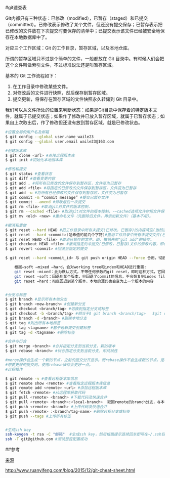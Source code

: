 #git速查表


Git内都只有三种状态：已修改（modified），已暂存（staged）和已提交（committed）。已修改表示修改了某个文件，但还没有提交保存；已暂存表示把已修改的文件放在下次提交时要保存的清单中；已提交表示该文件已经被安全地保存在本地数据库中了。

对应三个工作区域：Git 的工作目录，暂存区域，以及本地仓库。

所谓的暂存区域只不过是个简单的文件，一般都放在 Git 目录中。有时候人们会把这个文件叫做索引文件，不过标准说法还是叫暂存区域。	

基本的 Git 工作流程如下：
1. 在工作目录中修改某些文件。
1. 对修改后的文件进行快照，然后保存到暂存区域。
1. 提交更新，将保存在暂存区域的文件快照永久转储到 Git 目录中。

我们可以从文件所处的位置来判断状态：如果是Git目录中保存着的特定版本文件，就属于已提交状态；如果作了修改并已放入暂存区域，就属于已暂存状态；如果自上次取出后，作了修改但还没有放到暂存区域，就是已修改状态。

``` bash
#设置全局的用户名及邮箱
$ git config --global user.name waile23
$ git config --global user.email waile23@163.com

#创建版本库
$ git clone <url> #克隆远程版本库
$ git init #初始化本地版本库

#修改和提交
$ git status #查看状态
$ git diff #查看变更内容
$ git add . #将所有已修改的文件保存到暂存区，文件变为已暂存
$ git add <file> #将指定的已修改的文件保存到暂存区，文件变为已暂存 
$ git add -u #将所有已经修改的文件保存到暂存区，文件变为已暂存
$ git commit -m “commit message” #提交已暂存文件
$ git commit --amend #修改最后一次提交
$ git rm <file> #取消git对文件的版本控制.
$ git rm --cached <file> #取消git对文件的版本控制，-–cached选项允许你把文件保留在你的工作目录中.（常用）
$ git mv <old> <new> #重命名文件（先删除旧文件，再添加新文件）（基本不用）。

#撤消和重做
$ git reset --hard HEAD #把工作目录中所有未提交(已修改，已暂存)的内容清空(当然这不包括未置于版控制下的文件 untracked files)。
$ git reset --hard <commit>(哈希值的前几个字符)#撤消工作目录中所有未提交文件(已修改，已暂存)的修改内容
$ git reset HEAD <file> #取消已暂存的文件。即，撤销先前"git add"的操作。
$ git checkout HEAD <file> #撤消指定的未提交(已修改，已暂存)文件的修改内容，即保证工作目录中的状态与已提交状态一致。
$ git revert <commit> #回滚至指定的提交

$ git reset --hard <commit_id> 与 git push origin HEAD --force 合用，彻底回退到某个版本并提交服务器（删除指定版本）

    根据–soft –mixed –hard，会对working tree和index和HEAD进行重置:
    git reset –mixed：此为默认方式，不带任何参数的git reset，即时这种方式，它回退到某个版本，只保留源码，回退commit和index信息
    git reset –soft：回退到某个版本，只回退了commit的信息，不会恢复到index file一级。如果还要提交，直接commit即可
    git reset –hard：彻底回退到某个版本，本地的源码也会变为上一个版本的内容


#分支与标签
$ git branch #显示所有本地分支
$ git branch <new-branch> #创建新分支  
$ git checkout <branch/tag> #切换到指定分支或标签  
$ git checkout -b <branch/tag> #相当于$ git branch <branch/tag>   $git checkout <branch/tag>  
$ git branch -d <branch> #删除本地分支
$ git tag #列出所有本地标签
$ git tag <tagname> #基于最新提交创建标签
$ git tag -d <tagname> #删除标签

#合并与衍合
$ git merge <branch> #合并指定分支到当前分支，新的版本
$ git rebase <branch> #衍合指定分支到当前分支，形成线性

#merge操作会生成一个新的节点，之前的提交分开显示。而rebase操作不会生成新的节点，是将两个分支融合成一个线性的提交。
#想要更好的提交树，使用rebase操作会更好一点。
#远程操作

$ git remote -v #查看远程版本库信息
$ git remote show <remote> #查看指定远程版本库信息
$ git remote add <remote> <url> #添加远程版本库
$ git fetch <remote> #从远程库获取代码
$ git pull <remote> <branch> #下载代码及快速合并
$ git pull <remote> <branch>:<local-branch>  取回remote的branch分支，与本地的local-branch分支合并,注意冒号后不能有空格  
$ git push <remote> <branch> #上传代码及快速合并
$ git push <remote> :<branch/tag-name> #删除远程分支或标签
$ git push --tags #上传所有标签


#生成ssh key
ssh-keygen -t rsa -C "邮箱"  #生成ssh key，然后根据提示连续回车即可在~/.ssh目录下得到id_rsa和id_rsa.pub两个文件，id_rsa.pub文件里存放的就是我们要使用的key。
ssh -T git@github.com #测试是否配置成功
```

##参考

[来源](https://gitcafe.com/GitCafe/Help/wiki/Git-%E5%B8%B8%E7%94%A8%E5%91%BD%E4%BB%A4%E9%80%9F%E6%9F%A5%E8%A1%A8#wiki)

http://www.ruanyifeng.com/blog/2015/12/git-cheat-sheet.html
